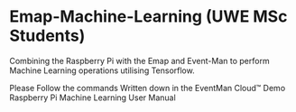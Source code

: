 # Emap-Machine-Learning (UWE MSc Students)
Combining the Raspberry Pi with the Emap and Event-Man to perform Machine Learning operations utilising Tensorflow.

Please Follow the commands Written down in the EventMan Cloud™ Demo Raspberry Pi Machine Learning User Manual


